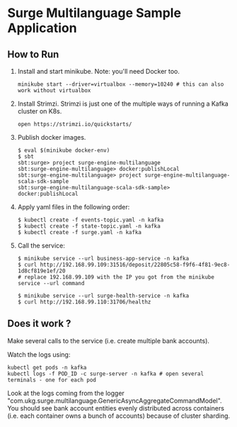 Surge Multilanguage Sample Application
======================================

How to Run
-----------

1. Install and start minikube. Note: you'll need Docker too.
    ```
    minikube start --driver=virtualbox --memory=10240 # this can also work without virtualbox
    ```
2. Install Strimzi. Strimzi is just one of the multiple ways of running a Kafka cluster on K8s.
   ```
   open https://strimzi.io/quickstarts/
   ```
   
3. Publish docker images.
   ```
   $ eval $(minikube docker-env)
   $ sbt
   sbt:surge> project surge-engine-multilanguage
   sbt:surge-engine-multilanguage> docker:publishLocal
   sbt:surge-engine-multilanguage> project surge-engine-multilanguage-scala-sdk-sample
   sbt:surge-engine-multilanguage-scala-sdk-sample> docker:publishLocal 
   ``` 
   
4. Apply yaml files in the following order:
   ```
   $ kubectl create -f events-topic.yaml -n kafka
   $ kubectl create -f state-topic.yaml -n kafka
   $ kubectl create -f surge.yaml -n kafka 
   ```

5. Call the service:

   ```
   $ minikube service --url business-app-service -n kafka
   $ curl http://192.168.99.109:31516/deposit/22805c58-f9f6-4f81-9ec8-1d8cf819e1ef/20
   # replace 192.168.99.109 with the IP you got from the minikube service --url command 
   
   $ minikube service --url surge-health-service -n kafka
   $ curl http://192.168.99.110:31706/healthz
   ```
   
Does it work ?
--------------

Make several calls to the service (i.e. create multiple bank accounts).

Watch the logs using:
```
kubectl get pods -n kafka
kubectl logs -f POD_ID -c surge-server -n kafka # open several terminals - one for each pod 
```

Look at the logs coming from the logger "com.ukg.surge.multilanguage.GenericAsyncAggregateCommandModel". You should see bank account entities evenly distributed across containers (i.e. each container owns a bunch of accounts) because of cluster sharding.
